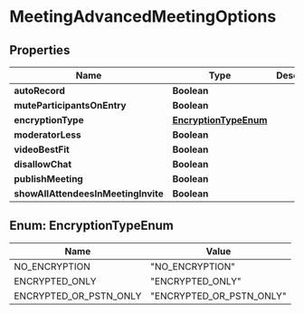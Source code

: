 
# MeetingAdvancedMeetingOptions

## Properties
Name | Type | Description | Notes
------------ | ------------- | ------------- | -------------
**autoRecord** | **Boolean** |  |  [optional]
**muteParticipantsOnEntry** | **Boolean** |  |  [optional]
**encryptionType** | [**EncryptionTypeEnum**](#EncryptionTypeEnum) |  |  [optional]
**moderatorLess** | **Boolean** |  |  [optional]
**videoBestFit** | **Boolean** |  |  [optional]
**disallowChat** | **Boolean** |  |  [optional]
**publishMeeting** | **Boolean** |  |  [optional]
**showAllAttendeesInMeetingInvite** | **Boolean** |  |  [optional]


<a name="EncryptionTypeEnum"></a>
## Enum: EncryptionTypeEnum
Name | Value
---- | -----
NO_ENCRYPTION | &quot;NO_ENCRYPTION&quot;
ENCRYPTED_ONLY | &quot;ENCRYPTED_ONLY&quot;
ENCRYPTED_OR_PSTN_ONLY | &quot;ENCRYPTED_OR_PSTN_ONLY&quot;



